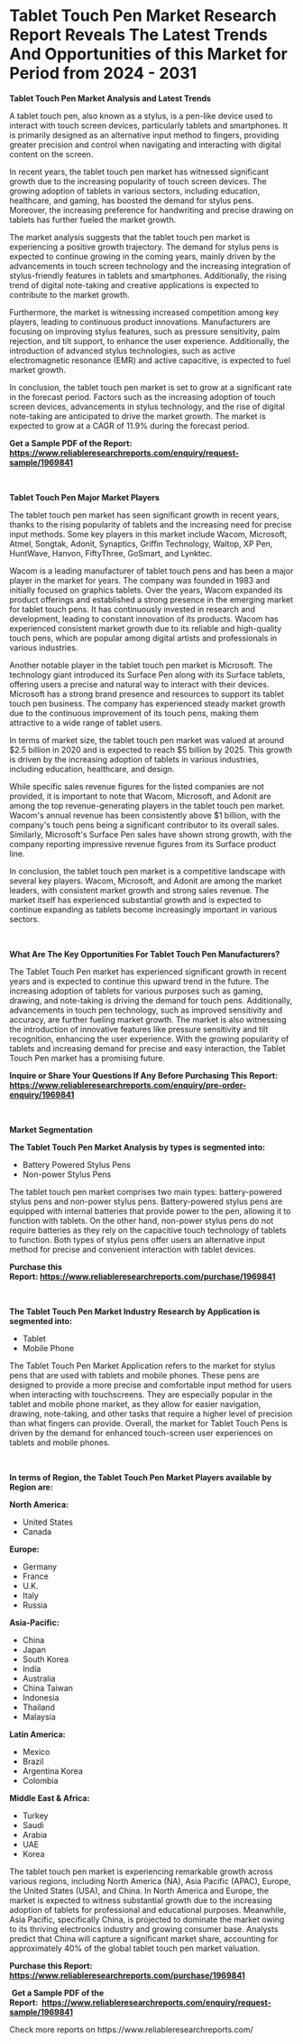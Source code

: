 <p><h1>Tablet Touch Pen Market Research Report Reveals The Latest Trends And Opportunities of this Market for Period from 2024 - 2031</h1></p><p><strong>Tablet Touch Pen Market Analysis and Latest Trends</strong></p>
<p><p>A tablet touch pen, also known as a stylus, is a pen-like device used to interact with touch screen devices, particularly tablets and smartphones. It is primarily designed as an alternative input method to fingers, providing greater precision and control when navigating and interacting with digital content on the screen.</p><p>In recent years, the tablet touch pen market has witnessed significant growth due to the increasing popularity of touch screen devices. The growing adoption of tablets in various sectors, including education, healthcare, and gaming, has boosted the demand for stylus pens. Moreover, the increasing preference for handwriting and precise drawing on tablets has further fueled the market growth.</p><p>The market analysis suggests that the tablet touch pen market is experiencing a positive growth trajectory. The demand for stylus pens is expected to continue growing in the coming years, mainly driven by the advancements in touch screen technology and the increasing integration of stylus-friendly features in tablets and smartphones. Additionally, the rising trend of digital note-taking and creative applications is expected to contribute to the market growth.</p><p>Furthermore, the market is witnessing increased competition among key players, leading to continuous product innovations. Manufacturers are focusing on improving stylus features, such as pressure sensitivity, palm rejection, and tilt support, to enhance the user experience. Additionally, the introduction of advanced stylus technologies, such as active electromagnetic resonance (EMR) and active capacitive, is expected to fuel market growth.</p><p>In conclusion, the tablet touch pen market is set to grow at a significant rate in the forecast period. Factors such as the increasing adoption of touch screen devices, advancements in stylus technology, and the rise of digital note-taking are anticipated to drive the market growth. The market is expected to grow at a CAGR of 11.9% during the forecast period.</p></p>
<p><strong>Get a Sample PDF of the Report:&nbsp; <a href="https://www.reliableresearchreports.com/enquiry/request-sample/1969841">https://www.reliableresearchreports.com/enquiry/request-sample/1969841</a></strong></p>
<p>&nbsp;</p>
<p><strong>Tablet Touch Pen Major Market Players</strong></p>
<p><p>The tablet touch pen market has seen significant growth in recent years, thanks to the rising popularity of tablets and the increasing need for precise input methods. Some key players in this market include Wacom, Microsoft, Atmel, Songtak, Adonit, Synaptics, Griffin Technology, Waltop, XP Pen, HuntWave, Hanvon, FiftyThree, GoSmart, and Lynktec.</p><p>Wacom is a leading manufacturer of tablet touch pens and has been a major player in the market for years. The company was founded in 1983 and initially focused on graphics tablets. Over the years, Wacom expanded its product offerings and established a strong presence in the emerging market for tablet touch pens. It has continuously invested in research and development, leading to constant innovation of its products. Wacom has experienced consistent market growth due to its reliable and high-quality touch pens, which are popular among digital artists and professionals in various industries.</p><p>Another notable player in the tablet touch pen market is Microsoft. The technology giant introduced its Surface Pen along with its Surface tablets, offering users a precise and natural way to interact with their devices. Microsoft has a strong brand presence and resources to support its tablet touch pen business. The company has experienced steady market growth due to the continuous improvement of its touch pens, making them attractive to a wide range of tablet users.</p><p>In terms of market size, the tablet touch pen market was valued at around $2.5 billion in 2020 and is expected to reach $5 billion by 2025. This growth is driven by the increasing adoption of tablets in various industries, including education, healthcare, and design.</p><p>While specific sales revenue figures for the listed companies are not provided, it is important to note that Wacom, Microsoft, and Adonit are among the top revenue-generating players in the tablet touch pen market. Wacom's annual revenue has been consistently above $1 billion, with the company's touch pens being a significant contributor to its overall sales. Similarly, Microsoft's Surface Pen sales have shown strong growth, with the company reporting impressive revenue figures from its Surface product line.</p><p>In conclusion, the tablet touch pen market is a competitive landscape with several key players. Wacom, Microsoft, and Adonit are among the market leaders, with consistent market growth and strong sales revenue. The market itself has experienced substantial growth and is expected to continue expanding as tablets become increasingly important in various sectors.</p></p>
<p>&nbsp;</p>
<p><strong>What Are The Key Opportunities For Tablet Touch Pen Manufacturers?</strong></p>
<p><p>The Tablet Touch Pen market has experienced significant growth in recent years and is expected to continue this upward trend in the future. The increasing adoption of tablets for various purposes such as gaming, drawing, and note-taking is driving the demand for touch pens. Additionally, advancements in touch pen technology, such as improved sensitivity and accuracy, are further fueling market growth. The market is also witnessing the introduction of innovative features like pressure sensitivity and tilt recognition, enhancing the user experience. With the growing popularity of tablets and increasing demand for precise and easy interaction, the Tablet Touch Pen market has a promising future.</p></p>
<p><strong>Inquire or Share Your Questions If Any Before Purchasing This Report: <a href="https://www.reliableresearchreports.com/enquiry/pre-order-enquiry/1969841">https://www.reliableresearchreports.com/enquiry/pre-order-enquiry/1969841</a></strong></p>
<p>&nbsp;</p>
<p><strong>Market Segmentation</strong></p>
<p><strong>The Tablet Touch Pen Market Analysis by types is segmented into:</strong></p>
<p><ul><li>Battery Powered Stylus Pens</li><li>Non-power Stylus Pens</li></ul></p>
<p><p>The tablet touch pen market comprises two main types: battery-powered stylus pens and non-power stylus pens. Battery-powered stylus pens are equipped with internal batteries that provide power to the pen, allowing it to function with tablets. On the other hand, non-power stylus pens do not require batteries as they rely on the capacitive touch technology of tablets to function. Both types of stylus pens offer users an alternative input method for precise and convenient interaction with tablet devices.</p></p>
<p><strong>Purchase this Report:&nbsp;<a href="https://www.reliableresearchreports.com/purchase/1969841">https://www.reliableresearchreports.com/purchase/1969841</a></strong></p>
<p>&nbsp;</p>
<p><strong>The Tablet Touch Pen Market Industry Research by Application is segmented into:</strong></p>
<p><ul><li>Tablet</li><li>Mobile Phone</li></ul></p>
<p><p>The Tablet Touch Pen Market Application refers to the market for stylus pens that are used with tablets and mobile phones. These pens are designed to provide a more precise and comfortable input method for users when interacting with touchscreens. They are especially popular in the tablet and mobile phone market, as they allow for easier navigation, drawing, note-taking, and other tasks that require a higher level of precision than what fingers can provide. Overall, the market for Tablet Touch Pens is driven by the demand for enhanced touch-screen user experiences on tablets and mobile phones.</p></p>
<p>&nbsp;</p>
<p><strong>In terms of Region, the Tablet Touch Pen Market Players available by Region are:</strong></p>
<p>
    <p> <strong> North America: </strong>
        <ul>
            <li>United States</li>
            <li>Canada</li>
        </ul>
        </p> 
    <p> <strong> Europe: </strong>
        <ul>
            <li>Germany</li>
            <li>France</li>
            <li>U.K.</li>
            <li>Italy</li>
            <li>Russia</li>
        </ul>
        </p> 
    <p> <strong> Asia-Pacific: </strong>
        <ul>
            <li>China</li>
            <li>Japan</li>
            <li>South Korea</li>
            <li>India</li>
            <li>Australia</li>
            <li>China Taiwan</li>
            <li>Indonesia</li>
            <li>Thailand</li>
            <li>Malaysia</li>
        </ul>
        </p> 
    <p> <strong> Latin America: </strong>
        <ul>
            <li>Mexico</li>
            <li>Brazil</li>
            <li>Argentina Korea</li>
            <li>Colombia</li>
        </ul>
        </p> 
    <p> <strong> Middle East & Africa: </strong>
        <ul>
            <li>Turkey</li>
            <li>Saudi</li>
            <li>Arabia</li>
            <li>UAE</li>
            <li>Korea</li>
        </ul>
    </p>
    </p>
<p><p>The tablet touch pen market is experiencing remarkable growth across various regions, including North America (NA), Asia Pacific (APAC), Europe, the United States (USA), and China. In North America and Europe, the market is expected to witness substantial growth due to the increasing adoption of tablets for professional and educational purposes. Meanwhile, Asia Pacific, specifically China, is projected to dominate the market owing to its thriving electronics industry and growing consumer base. Analysts predict that China will capture a significant market share, accounting for approximately 40% of the global tablet touch pen market valuation.</p></p>
<p><strong>Purchase this Report: <a href="https://www.reliableresearchreports.com/purchase/1969841">https://www.reliableresearchreports.com/purchase/1969841</a></strong></p>
<p>&nbsp;<strong>Get a Sample PDF of the Report:&nbsp;&nbsp;<a href="https://www.reliableresearchreports.com/enquiry/request-sample/1969841">https://www.reliableresearchreports.com/enquiry/request-sample/1969841</a></strong></p>
<p><strong></strong></p>
<p>Check more reports on https://www.reliableresearchreports.com/</p>